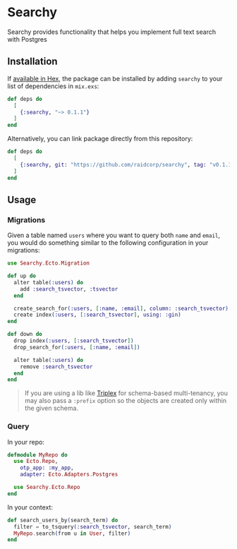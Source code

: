 # Searchy

Searchy provides functionality that helps you implement full text search with Postgres

## Installation

If [available in Hex](https://hex.pm/docs/publish), the package can be installed
by adding `searchy` to your list of dependencies in `mix.exs`:

```elixir
def deps do
  [
    {:searchy, "~> 0.1.1"}
  ]
end
```

Alternatively, you can link package directly from this repository:

```elixir
def deps do
  [
    {:searchy, git: "https://github.com/raidcorp/searchy", tag: "v0.1.1"}
  ]
end
```

## Usage

### Migrations

Given a table named `users` where you want to query both `name` and `email`, you would do something similar to the following configuration in your migrations:

```elixir
use Searchy.Ecto.Migration

def up do
  alter table(:users) do
    add :search_tsvector, :tsvector
  end

  create_search_for(:users, [:name, :email], column: :search_tsvector)
  create index(:users, [:search_tsvector], using: :gin)
end

def down do
  drop index(:users, [:search_tsvector])
  drop_search_for(:users, [:name, :email])

  alter table(:users) do
    remove :search_tsvector
  end
end
```

> If you are using a lib like [Triplex](https://github.com/ateliware/triplex) for schema-based multi-tenancy, you may also pass a `:prefix` option so the objects are created only within the given schema.

### Query

In your repo:

```elixir
defmodule MyRepo do
  use Ecto.Repo,
    otp_app: :my_app,
    adapter: Ecto.Adapters.Postgres

  use Searchy.Ecto.Repo
end
```

In your context:

```elixir
def search_users_by(search_term) do
  filter = to_tsquery(:search_tsvector, search_term)
  MyRepo.search(from u in User, filter)
end
```